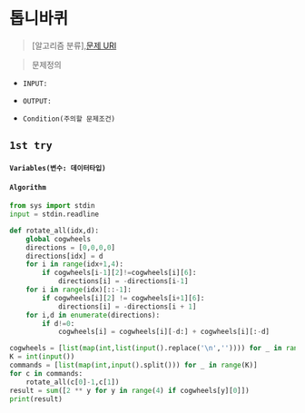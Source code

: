 # 톱니바퀴
> [알고리즘 분류],[문제 URI](https://www.acmicpc.net/problem/14891)

> 문제정의

- `INPUT:`
- `OUTPUT:`

- `Condition(주의할 문제조건)`


## `1st try`

#### `Variables(변수: 데이터타입)`
#### `Algorithm`

```python
from sys import stdin
input = stdin.readline

def rotate_all(idx,d):
    global cogwheels
    directions = [0,0,0,0]
    directions[idx] = d
    for i in range(idx+1,4):
        if cogwheels[i-1][2]!=cogwheels[i][6]:
            directions[i] = -directions[i-1]
    for i in range(idx)[::-1]:
        if cogwheels[i][2] != cogwheels[i+1][6]:
            directions[i] = -directions[i + 1]
    for i,d in enumerate(directions):
        if d!=0:
            cogwheels[i] = cogwheels[i][-d:] + cogwheels[i][:-d]

cogwheels = [list(map(int,list(input().replace('\n','')))) for _ in range(4)]
K = int(input())
commands = [list(map(int,input().split())) for _ in range(K)]
for c in commands:
    rotate_all(c[0]-1,c[1])
result = sum([2 ** y for y in range(4) if cogwheels[y][0]])
print(result)
```
